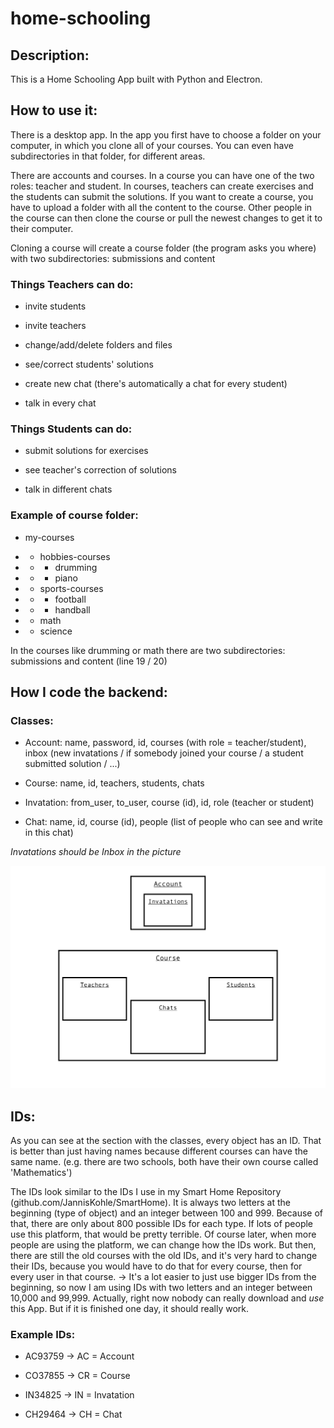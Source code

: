 # home-schooling

## Description:

This is a Home Schooling App built with Python and Electron.

## How to use it:

There is a desktop app. In the app you first have to choose a folder on your computer, in which you
clone all of your courses. You can even have subdirectories in that folder, for different areas.

There are accounts and courses. In a course you can have one of the two roles: teacher and student.
In courses, teachers can create exercises and the students can submit the solutions. If you want to
create a course, you have to upload a folder with all the content to the course. Other people in the
course can then clone the course or pull the newest changes to get it to their computer.

Cloning a course will create a course folder (the program asks you where) with two subdirectories:
submissions and content

### Things Teachers can do:

- invite students

- invite teachers

- change/add/delete folders and files

- see/correct students' solutions

- create new chat (there's automatically a chat for every student)

- talk in every chat

### Things Students can do:

- submit solutions for exercises

- see teacher's correction of solutions

- talk in different chats

### Example of course folder:

- my-courses

- - hobbies-courses

- - - drumming

- - - piano

- - sports-courses

- - - football

- - - handball

- - math

- - science

In the courses like drumming or math there are two subdirectories: submissions and content (line 19 / 20)



## How I code the backend:

### Classes:

- Account: name, password, id, courses (with role = teacher/student), inbox (new invatations / if somebody joined
  your course / a student submitted solution / ...)

- Course: name, id, teachers, students, chats

- Invatation: from_user, to_user, course (id), id, role (teacher or student)

- Chat: name, id, course (id), people (list of people who can see and write in this chat)

*Invatations should be Inbox in the picture*

![classes-diagram](diagram.png)


## IDs:

As you can see at the section with the classes, every object has an ID. That is better than just having names because
different courses can have the same name. (e.g. there are two schools, both have their own course called 'Mathematics')

The IDs look similar to the IDs I use in my Smart Home Repository (github.com/JannisKohle/SmartHome).
It is always two letters at the beginning (type of object) and an integer between 100 and 999. Because
of that, there are only about 800 possible IDs for each type. If lots of people use this platform, that would be pretty
terrible. Of course later, when more people are using the platform, we can change how the IDs work. But then, there
are still the old courses with the old IDs, and it's very hard to change their IDs, because you would have to do that for
every course, then for every user in that course. -> It's a lot easier to just use bigger IDs from the beginning, so
now I am using IDs with two letters and an integer between 10,000 and 99,999.
Actually, right now nobody can really download and *use* this App. But if it is finished one day, it should really work.

### Example IDs:

- AC93759 -> AC = Account

- CO37855 -> CR = Course

- IN34825 -> IN = Invatation

- CH29464 -> CH = Chat
